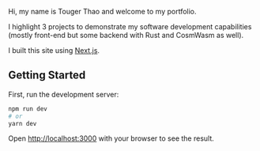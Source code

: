 Hi, my name is Touger Thao and welcome to my portfolio.

I highlight 3 projects to demonstrate my software development capabilities (mostly front-end but some backend with Rust and CosmWasm as well).

I built this site using [Next.js](https://nextjs.org/).

## Getting Started

First, run the development server:

```bash
npm run dev
# or
yarn dev
```

Open [http://localhost:3000](http://localhost:3000) with your browser to see the result.
